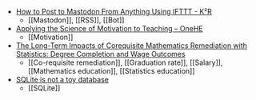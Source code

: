- [How to Post to Mastodon From Anything Using IFTTT - K²R](https://hyperborea.org/journal/2017/12/mastodon-ifttt/)
	- [[Mastodon]], [[RSS]], [[Bot]]
- [Applying the Science of Motivation to Teaching – OneHE](https://onehe.org/courses/applying-the-science-of-motivation-to-teaching/)
	- [[Motivation]]
- [The Long-Term Impacts of Corequisite Mathematics Remediation with Statistics: Degree Completion and Wage Outcomes](https://journals.sagepub.com/doi/10.3102/0013189X221138848)
	- [[Co-requisite remediation]], [[Graduation rate]], [[Salary]], [[Mathematics education]], [[Statistics education]]
- [SQLite is not a toy database](https://antonz.org/sqlite-is-not-a-toy-database/)
	- [[SQLite]]